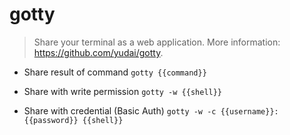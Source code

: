 # gotty
> Share your terminal as a web application.
> More information: <https://github.com/yudai/gotty>.

- Share result of command
`gotty {{command}}`

- Share with write permission
`gotty -w {{shell}}`

- Share with credential (Basic Auth)
`gotty -w -c {{username}}:{{password}} {{shell}}`
